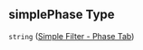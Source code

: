 ## simplePhase Type

`string` ([Simple Filter - Phase Tab](config-properties-filter-widget-configuration-properties-info-popup-content-properties-simple-filter---phase-tab.md))
